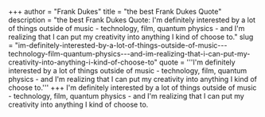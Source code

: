 +++
author = "Frank Dukes"
title = "the best Frank Dukes Quote"
description = "the best Frank Dukes Quote: I'm definitely interested by a lot of things outside of music - technology, film, quantum physics - and I'm realizing that I can put my creativity into anything I kind of choose to."
slug = "im-definitely-interested-by-a-lot-of-things-outside-of-music---technology-film-quantum-physics---and-im-realizing-that-i-can-put-my-creativity-into-anything-i-kind-of-choose-to"
quote = '''I'm definitely interested by a lot of things outside of music - technology, film, quantum physics - and I'm realizing that I can put my creativity into anything I kind of choose to.'''
+++
I'm definitely interested by a lot of things outside of music - technology, film, quantum physics - and I'm realizing that I can put my creativity into anything I kind of choose to.
